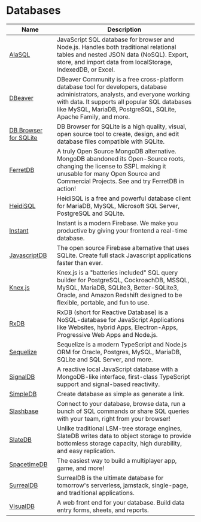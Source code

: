 # Databases

| Name | Description |
| --- | --- |
| [AlaSQL](http://alasql.org/) | JavaScript SQL database for browser and Node.js. Handles both traditional relational tables and nested JSON data (NoSQL). Export, store, and import data from localStorage, IndexedDB, or Excel. |
| [DBeaver](https://dbeaver.io/) | DBeaver Community is a free cross-platform database tool for developers, database administrators, analysts, and everyone working with data. It supports all popular SQL databases like MySQL, MariaDB, PostgreSQL, SQLite, Apache Family, and more. |
| [DB Browser for SQLite](https://sqlitebrowser.org/) | DB Browser for SQLite is a high quality, visual, open source tool to create, design, and edit database files compatible with SQLite. |
| [FerretDB](https://www.ferretdb.io/) | A truly Open Source MongoDB alternative. MongoDB abandoned its Open-Source roots, changing the license to SSPL making it unusable for many Open Source and Commercial Projects. See and try FerretDB in action! |
| [HeidiSQL](https://www.heidisql.com/) | HeidiSQL is a free and powerful database client for MariaDB, MySQL, Microsoft SQL Server, PostgreSQL and SQLite. |
| [Instant](https://www.instantdb.com/) | Instant is a modern Firebase. We make you productive by giving your frontend a real-time database. |
| [JavascriptDB](https://javascriptdb.com/) | The open source Firebase alternative that uses SQLite. Create full stack Javascript applications faster than ever. |
| [Knex.js](https://knexjs.org/) | Knex.js is a "batteries included" SQL query builder for PostgreSQL, CockroachDB, MSSQL, MySQL, MariaDB, SQLite3, Better-SQLite3, Oracle, and Amazon Redshift designed to be flexible, portable, and fun to use. |
| [RxDB](https://rxdb.info/) | RxDB (short for Reactive Database) is a NoSQL-database for JavaScript Applications like Websites, hybrid Apps, Electron-Apps, Progressive Web Apps and Node.js. |
| [Sequelize](https://sequelize.org/) | Sequelize is a modern TypeScript and Node.js ORM for Oracle, Postgres, MySQL, MariaDB, SQLite and SQL Server, and more. |
| [SignalDB](https://signaldb.js.org/) | A reactive local JavaScript database with a MongoDB-like interface, first-class TypeScript support and signal-based reactivity. |
| [SimpleDB](https://simpledb.vercel.app/) | Create database as simple as generate a link. |
| [Slashbase](https://slashbase.com/) | Connect to your database, browse data, run a bunch of SQL commands or share SQL queries with your team, right from your browser! |
| [SlateDB](https://slatedb.io/) | Unlike traditional LSM-tree storage engines, SlateDB writes data to object storage to provide bottomless storage capacity, high durability, and easy replication. |
| [SpacetimeDB](https://spacetimedb.com/) | The easiest way to build a multiplayer app, game, and more! |
| [SurrealDB](https://surrealdb.com/) | SurrealDB is the ultimate database for tomorrow's serverless, jamstack, single-page, and traditional applications. |
| [VisualDB](https://visualdb.com/) | A web front end for your database. Build data entry forms, sheets, and reports. |